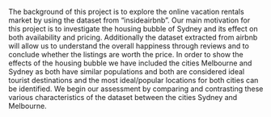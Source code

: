 The background of this project is to explore the online vacation rentals market by using the dataset from “insideairbnb”. Our main motivation for this project is to investigate the housing bubble of Sydney and its effect on both availability and pricing. Additionally the dataset extracted from airbnb will allow us to understand the overall happiness through reviews and to conclude whether the listings are worth the price. In order to show the effects of the housing bubble we have included the cities Melbourne and Sydney as both have similar populations and both are considered ideal tourist destinations and the most ideal/popular locations for both cities can be identified. We begin our assessment by comparing and contrasting these various characteristics of the dataset between the cities Sydney and Melbourne. 
